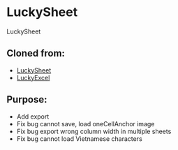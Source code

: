 # LuckySheet
LuckySheet

## Cloned from:
- [LuckySheet](https://github.com/dream-num/Luckysheet)
- [LuckyExcel](https://github.com/dream-num/Luckyexcel)

## Purpose:
- Add export
- Fix bug cannot save, load oneCellAnchor image
- Fix bug export wrong column width in multiple sheets
- Fix bug cannot load Vietnamese characters
